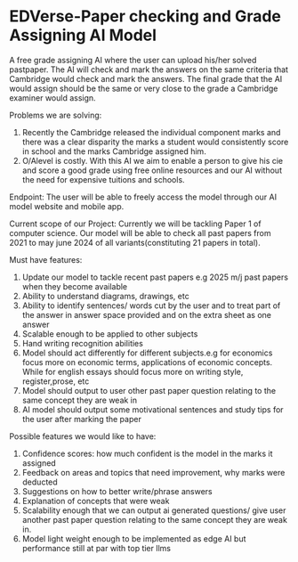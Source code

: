 # EDVerse-Paper checking and Grade Assigning AI Model
A free grade assigning AI where the user can upload his/her solved pastpaper. The AI will check and mark the answers on the same criteria that Cambridge would check and mark the answers. The final grade that the AI would assign should be the same or very close to the grade a Cambridge examiner would assign.

Problems we are solving:
1) Recently the Cambridge released the individual component marks and there was a clear disparity the marks a student would consistently score in school and the marks Cambridge assigned him.
2) O/Alevel is costly. With this AI we aim to enable a person to give his cie and score a good grade using free online resources and our AI without the need for expensive tuitions and schools.

Endpoint: 
The user will be able to freely access the model through our AI model website and mobile app.

Current scope of our Project:
Currently we will be tackling Paper 1 of computer science. Our model will be able to check all past papers from 2021 to may june 2024 of all variants(constituting 21 papers in total).

Must have features:
1) Update our model to tackle recent past papers e.g 2025 m/j past papers when they become available
2) Ability to understand diagrams, drawings, etc
3) Ability to identify sentences/ words cut by the user and to treat part of the answer in answer space provided and on the extra sheet as one answer
4) Scalable enough to be applied to other subjects
5) Hand writing recognition abilities
6) Model should act differently for different subjects.e.g for economics focus more on economic terms, applications of economic concepts. While for english essays should focus more on writing style, register,prose, etc
7) Model should output to user other past paper question relating to the same concept they are weak in
8) AI model should output some motivational sentences and study tips for the user after marking the paper

Possible features we would like to have:
1) Confidence scores: how much confident is the model in the marks it assigned
2) Feedback on areas and topics that need improvement, why marks were deducted
3) Suggestions on how to better write/phrase answers 
4) Explanation of concepts that were weak
5) Scalability enough that we can output ai generated questions/ give user another past paper question relating to the same concept they are weak in.
6) Model light weight enough to be implemented as edge AI but performance still at par with top tier llms

